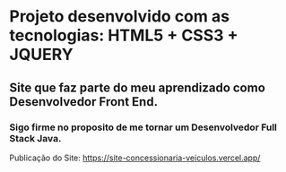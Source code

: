 # Projeto desenvolvido com as tecnologias: HTML5 + CSS3 + JQUERY
## Site que faz parte do meu aprendizado como Desenvolvedor Front End.
### Sigo firme no proposito de me tornar um Desenvolvedor Full Stack Java.


Publicação do Site:
https://site-concessionaria-veiculos.vercel.app/
